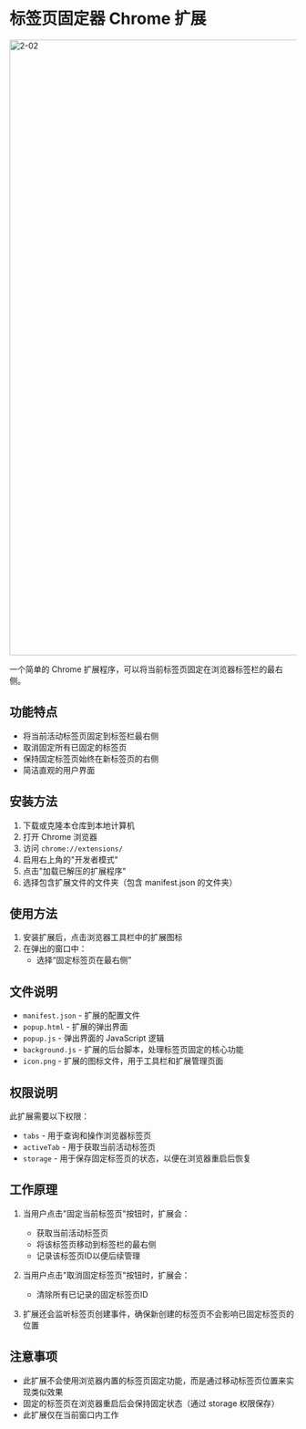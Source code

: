 # 标签页固定器 Chrome 扩展

<img width="1080" height="1080" alt="2-02" src="https://github.com/user-attachments/assets/ad8c7627-1820-4a28-8fab-9f2eff86c5a0" />


一个简单的 Chrome 扩展程序，可以将当前标签页固定在浏览器标签栏的最右侧。

## 功能特点

- 将当前活动标签页固定到标签栏最右侧
- 取消固定所有已固定的标签页
- 保持固定标签页始终在新标签页的右侧
- 简洁直观的用户界面

## 安装方法

1. 下载或克隆本仓库到本地计算机
2. 打开 Chrome 浏览器
3. 访问 `chrome://extensions/`
4. 启用右上角的"开发者模式"
5. 点击"加载已解压的扩展程序"
6. 选择包含扩展文件的文件夹（包含 manifest.json 的文件夹）

## 使用方法

1. 安装扩展后，点击浏览器工具栏中的扩展图标
2. 在弹出的窗口中：
   - 选择“固定标签页在最右侧”

## 文件说明

- `manifest.json` - 扩展的配置文件
- `popup.html` - 扩展的弹出界面
- `popup.js` - 弹出界面的 JavaScript 逻辑
- `background.js` - 扩展的后台脚本，处理标签页固定的核心功能
- `icon.png` - 扩展的图标文件，用于工具栏和扩展管理页面

## 权限说明

此扩展需要以下权限：

- `tabs` - 用于查询和操作浏览器标签页
- `activeTab` - 用于获取当前活动标签页
- `storage` - 用于保存固定标签页的状态，以便在浏览器重启后恢复

## 工作原理

1. 当用户点击"固定当前标签页"按钮时，扩展会：
   - 获取当前活动标签页
   - 将该标签页移动到标签栏的最右侧
   - 记录该标签页ID以便后续管理

2. 当用户点击"取消固定标签页"按钮时，扩展会：
   - 清除所有已记录的固定标签页ID

3. 扩展还会监听标签页创建事件，确保新创建的标签页不会影响已固定标签页的位置

## 注意事项

- 此扩展不会使用浏览器内置的标签页固定功能，而是通过移动标签页位置来实现类似效果
- 固定的标签页在浏览器重启后会保持固定状态（通过 storage 权限保存）
- 此扩展仅在当前窗口内工作
